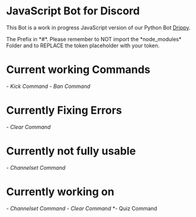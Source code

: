 <h1>JavaScript Bot for Discord</h1>

<p>This Bot is a work in progress JavaScript version of our Python Bot <a href='https://github.com/ItIzYe/Va'>Drippy</a>.</p>
The Prefix in *#*. Please remember to NOT import the *node_modules* Folder and to REPLACE the token placeholder with your token.

# Current working Commands
*- Kick Command*
*- Ban Command*

# Currently Fixing Errors
*- Clear Command*

# Currently not fully usable
*- Channelset Command*

# Currently working on
*- Channelset Command*
*- Clear Command*
*- Quiz Command
